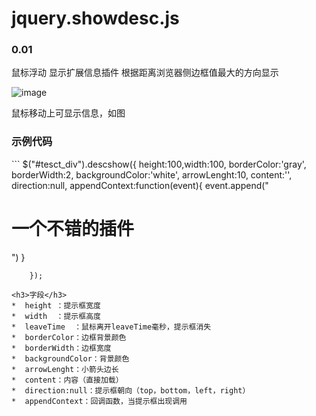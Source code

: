 <h1>jquery.showdesc.js</h1><h3>0.01</h3>

鼠标浮动 显示扩展信息插件
根据距离浏览器侧边框值最大的方向显示

![image](https://github.com/zhiwenxue/jquery.showdesc.js/blob/master/screenshots/image1.png?raw=true)

鼠标移动上可显示信息，如图
<h3>示例代码</h3>
```
$("#tesct_div").descshow({
			height:100,width:100, 
			borderColor:'gray',
			borderWidth:2,
			backgroundColor:'white',
			arrowLenght:10,
			content:'',
			direction:null,
			appendContext:function(event){
				event.append("<h1>一个不错的插件</h1>")
			}

		});
```
<h3>字段</h3>
*  height ：提示框宽度
*  width  ：提示框高度
*  leaveTime  ：鼠标离开leaveTime毫秒，提示框消失
*  borderColor：边框背景颜色
*  borderWidth：边框宽度
*  backgroundColor：背景颜色
*  arrowLenght：小箭头边长
*  content：内容（直接加载）
*  direction:null：提示框朝向（top，bottom，left，right）
*  appendContext：回调函数，当提示框出现调用
